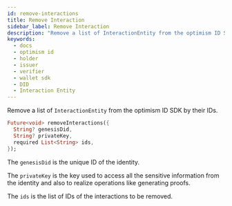```yaml
---
id: remove-interactions
title: Remove Interaction
sidebar_label: Remove Interaction
description: "Remove a list of InteractionEntity from the optimism ID SDK by their IDs."
keywords:
  - docs
  - optimism id
  - holder
  - issuer
  - verifier
  - wallet sdk
  - DID
  - Interaction Entity
---
```


Remove a list of `InteractionEntity` from the optimism ID SDK by their IDs.

```dart
Future<void> removeInteractions({
  String? genesisDid,
  String? privateKey,
  required List<String> ids,
});
```

The `genesisDid` is the unique ID of the identity.

The `privateKey` is the key used to access all the sensitive information from the identity and also to realize operations like generating proofs.

The `ids` is the list of IDs of the interactions to be removed.
